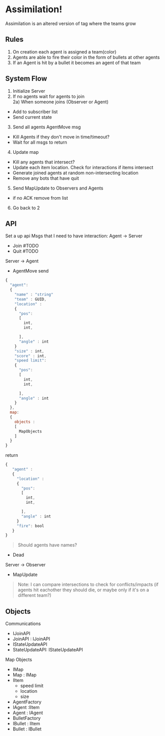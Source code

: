 # Assimilation!
Assimilation is an altered version of tag where the teams grow

## Rules
1) On creation each agent is assigned a team(color)
2) Agents are able to fire their color in the form of bullets at other agents
3) If an Agent is hit by a bullet it becomes an agent of that team

## System Flow
1) Initialize Server   
2) If no agents wait for agents to join   
  2a) When someone joins (Observer or Agent)   
  - Add to subscriber list   
  - Send current state  

3) Send all agents AgentMove msg
  - Kill Agents if they don't move in time/timeout?
  - Wait for all msgs to return

4) Update map
  - Kill any agents that intersect?
  - Update each item location. Check for interactions if items intersect
  - Generate joined agents at random non-intersecting location
  - Remove any bots that have quit

5) Send MapUpdate to Observers and Agents
  - if no ACK remove from list

6) Go back to 2

## API
Set a up api
Msgs that I need to have interaction:
Agent -> Server
- Join
#TODO
- Quit
#TODO

Server -> Agent
- AgentMove
send
``` javascript
{
  "agent":
  {
    "name" : "string"
    "team" : GUID,
    "location" :
    {
      "pos":
      [
        int,
        int,

      ],
      "angle" : int
    }
    "size" : int,
    "score" : int,
    "speed limit":
    {
      "pos":
      [
        int,
        int,

      ],
      "angle" : int
    }
  },
  map:
  {
    objects :
    [
      MapObjects
    ]
  }
}
```
return
``` javascript
{
   "agent" :
   {
     "location" :
     {
       "pos":
       [
         int,
         int,

       ],
       "angle" : int
     }
     "fire": bool
   }
}
```
> Should agents have names?

- Dead

Server -> Observer
- MapUpdate

> Note: I can compare intersections to check for conflicts/impacts (if agents hit eachother they should die, or maybe only if it's on a different team?)

## Objects
Communications
- IJoinAPI
- JoinAPI : IJoinAPI
- IStateUpdateAPI
- StateUpdateAPI: IStateUpdateAPI

Map Objects
- IMap
- Map : IMap
- IItem
  - speed limit
  - location
  - size
- AgentFactory
- IAgent :IItem
- Agent : IAgent
- BulletFactory
- IBullet : IItem
- Bullet : IBullet

